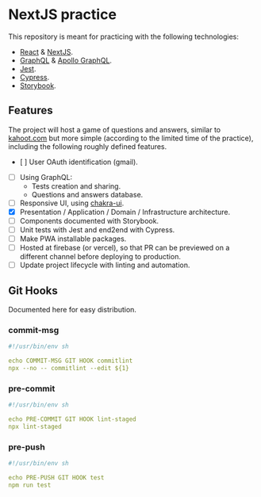 # NextJS practice

This repository is meant for practicing with the following technologies:
* [React](https://react.dev/learn) & [NextJS](https://nextjs.org/).
* [GraphQL](https://graphql.org/learn/) & [Apollo GraphQL](https://www.apollographql.com/docs/react/get-started/).
* [Jest](https://jestjs.io/es-ES/).
* [Cypress](https://www.cypress.io/).
* [Storybook](https://storybook.js.org/).

## Features

The project will host a game of questions and answers, similar to [kahoot.com](kahoot.com) but more simple (according to the limited time of the practice), including the following roughly defined features.
* [ ] User OAuth identification (gmail).
* [ ] Using GraphQL:
  * Tests creation and sharing.
  * Questions and answers database.
* [ ] Responsive UI, using [chakra-ui](chakra-ui.com).
* [x] Presentation / Application / Domain / Infrastructure architecture.
* [ ] Components documented with Storybook.
* [ ] Unit tests with Jest and end2end with Cypress.
* [ ] Make PWA installable packages.
* [ ] Hosted at firebase (or vercel), so that PR can be previewed on a different channel before deploying to production.
* [ ] Update project lifecycle with linting and automation.

## Git Hooks

Documented here for easy distribution.

### commit-msg
```yaml
#!/usr/bin/env sh

echo COMMIT-MSG GIT HOOK commitlint
npx --no -- commitlint --edit ${1}
```

### pre-commit
```yaml
#!/usr/bin/env sh

echo PRE-COMMIT GIT HOOK lint-staged
npx lint-staged
```

### pre-push
```yaml
#!/usr/bin/env sh

echo PRE-PUSH GIT HOOK test
npm run test
```
